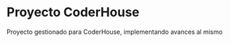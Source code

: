 <h1> Proyecto CoderHouse </h1>

<p> Proyecto gestionado para CoderHouse, implementando avances al mismo </p>